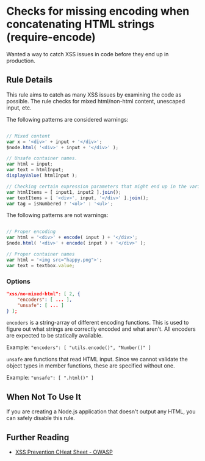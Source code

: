 # Checks for missing encoding when concatenating HTML strings (require-encode)

Wanted a way to catch XSS issues in code before they end up in production.

## Rule Details

This rule aims to catch as many XSS issues by examining the code as possible.
The rule checks for mixed html/non-html content, unescaped input, etc.

The following patterns are considered warnings:

```js

// Mixed content
var x = '<div>' + input + '</div>';
$node.html( '<div>' + input + '</div>' );

// Unsafe container names.
var html = input;
var text = htmlInput;
displayValue( htmlInput );

// Checking certain expression parameters that might end up in the variables.
var htmlItems = [ input1, input2 ].join();
var textItems = [ '<div>', input, '</div>' ].join();
var tag = isNumbered ? '<ol>' : '<ul>';

```

The following patterns are not warnings:

```js

// Proper encoding
var html = '<div>' + encode( input ) + '</div>';
$node.html( '<div>' + encode( input ) + '</div>' );

// Proper container names
var html = '<img src="happy.png">';
var text = textbox.value;

```

### Options

```json
"xss/no-mixed-html": [ 2, {
    "encoders": [ ... ],
    "unsafe": [ ... ]
} ];
```

`encoders` is a string-array of different encoding functions. This is used to
figure out what strings are correctly encoded and what aren't. All encoders are
expected to be statically available.

Example: `"encoders": [ "utils.encode()", "Number()" ]`

`unsafe` are functions that read HTML input. Since we cannot validate the
object types in member functions, these are specified without one.

Example: `"unsafe": [ ".html()" ]`

## When Not To Use It

If you are creating a Node.js application that doesn't output any HTML, you can
safely disable this rule.

## Further Reading

- [XSS Prevention CHeat Sheet - OWASP](https://www.owasp.org/index.php/XSS_%28Cross_Site_Scripting%29_Prevention_Cheat_Sheet)
